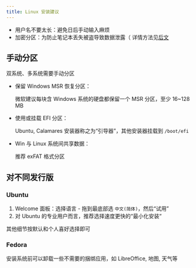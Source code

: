 ```yaml
---
title: Linux 安装建议
---
```


- 用户名不要太长：避免日后手动输入麻烦
- 加密分区：为防止笔记本丢失被盗导致数据泄露（ 详情方法见[后文](./encrypt)

## 手动分区

双系统、多系统需要手动分区

- 保留 Windows MSR 恢复分区：

  微软建议每块含 Windows 系统的硬盘都保留一个 MSR 分区，至少 16~128 MB

- 使用或挂载 EFI 分区：

  Ubuntu, Calamares 安装器称之为“引导器”，其他安装器挂载到 `/boot/efi`

- Win 与 Linux 系统间共享数据：

  推荐 exFAT 格式分区

## 对不同发行版

### Ubuntu

1. Welcome 面板：选择语言 - 拖到最底部选 `中文(简体)`，然后“试用”
2. 对 Ubuntu 的专业用户而言，推荐选择速度更快的“最小化安装“

其他细节按默认和个人喜好选择即可

### Fedora

安装系统前可以卸载一些不需要的捆绑应用，如 LibreOffice, 地图, 天气等
